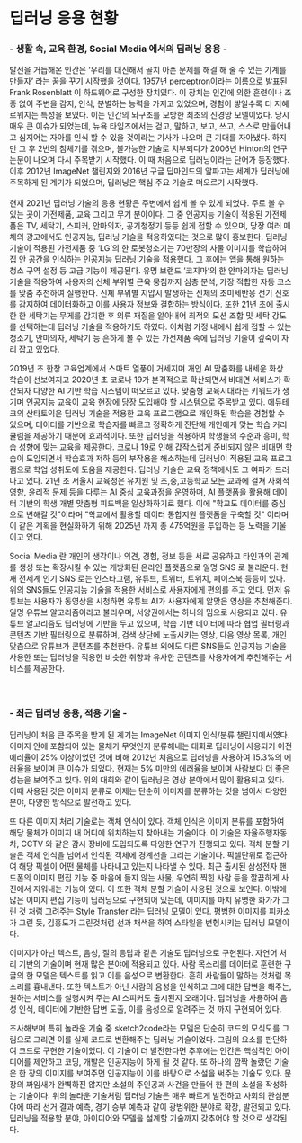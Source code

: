 <h1>딥러닝 응용 현황</h1>

### - 생활 속, 교육 환경, Social Media 에서의 딥러닝 응용 -

 

발전을 거듭해온 인간은 ‘우리를 대신해서 골치 아픈 문제를 해결 해 줄 수 있는 기계를 만들자’ 라는 꿈을 꾸기 시작했을 것이다. 1957년 perceptron이라는 이름으로 발표된 Frank Rosenblatt 이 하드웨어로 구성한 장치였다. 이 장치는 인간에 의한 훈련이나 조종 없이 주변을 감지, 인식, 분별하는 능력을 가지고 있었으며, 경험이 쌓일수록 더 지혜로워지는 특성을 보였다. 이는 인간의 뇌구조를 모방한 최초의 신경망 모델이었다. 당시 매우 큰 이슈가 되었는데, 뉴욕 타임즈에서는 걷고, 말하고, 보고, 쓰고, 스스로 만들어내고 심지어는 자아를 인식 할 수 있을 것이라는 기사가 나오며 큰 기대를 자아냈다. 하지만 그 후 2번의 침체기를 겪으며, 불가능한 기술로 치부되다가 2006년 Hinton의 연구 논문이 나오며 다시 주목받기 시작했다. 이 때 처음으로 딥러닝이라는 단어가 등장했다. 이후 2012년 ImageNet 챌린지와 2016년 구글 딥마인드의 알파고는 세계가 딥러닝에 주목하게 된 계기가 되었으며, 딥러닝은 핵심 주요 기술로 떠오르기 시작했다.
</br></br>
현재 2021년 딥러닝 기술의 응용 현황은 주변에서 쉽게 볼 수 있게 되었다. 주로 볼 수 있는 곳이 가전제품, 교육 그리고 무기 분야이다. 그 중 인공지능 기술이 적용된 가전제품은 TV, 세탁기, 스피커, 안마의자, 공기청정기 등등 쉽게 접할 수 있으며, 당장 여러 매체의 광고에서도 인공지능, 딥러닝 기술을 적용하였다는 것으로 많이 홍보한다.
딥러닝 기술이 적용된 가전제품 중 ‘LG’의 한 로봇청소기는 70만장의 사물 이미지를 학습하여 집 안 공간을 인식하는 인공지능 딥러닝 기술을 적용했다. 그 후에는 앱을 통해 원하는 청소 구역 설정 등 고급 기능이 제공된다.
유명 브랜드 ‘코지마‘의 한 안마의자는 딥러닝 기술을 적용하여 사용자의 신체 부위별 근육 뭉침까지 심층 분석, 가장 적합한 자동 코스를 맞춤 추천하여 실행한다. 신체 부위별 지압시 발생하는 신체의 초미세반응 전기 신호를 감지하여 데이터화하고 이를 사용자 정보와 결합하는 방식이다.
또한 21년 초에 출시한 한 세탁기는 무게를 감지한 후 의류 재질을 알아내어 최적의 모션 조합 및 세탁 강도를 선택하는데 딥러닝 기술을 적용하기도 하였다.
이처럼 가정 내에서 쉽게 접할 수 있는 청소기, 안마의자, 세탁기 등 흔하게 볼 수 있는 가전제품 속에 딥러닝 기술이 깊숙이 자리 잡고 있었다. </br>

2019년 초 한창 교육업계에서 스마트 열풍이 거세지며 개인 AI 맞춤화를 내세운 화상 학습이 선보여지고 2020년 초 코로나 19가 본격적으로 확산되면서 비대면 서비스가 확산되자 다양한 AI 기반 학습 시스템이 떠오르고 있다.
맞춤형 교육시대라는 키워드가 생기며 인공지능 교육이 교육 현장에 당장 도입해야 할 시스템으로 주목받고 있다. 에듀테크의 산타토익은 딥러닝 기술을 적용한 교육 프로그램으로 개인화된 학습을 경험할 수 있으며, 데이터를 기반으로 학습자를 빠르고 정확하게 진단해 개인에게 맞는 학습 커리큘럼을 제공하기 때문에 효과적이다. 또한 딥러닝을 적용하여 학생들의 수준과 흥미, 학습 성향에 맞는 교육을 제공한다. 코로나 19로 인해 갑작스럽게 준비되지 않은 비대면 학습이 도입되면서 학습효과 저하 등의 부작용을 해소하는데 딥러닝이 적용된 교육 프로그램으로 학업 성취도에 도움을 제공한다.
딥러닝 기술은 교육 정책에서도 그 여파가 드러나고 있다. 21년 초 서울시 교육청은 유치원 및 초,중,고등학교 모든 교과에 걸쳐 사회적 영향, 윤리적 문제 등을 다루는 AI 중심 교육과정을 운영하며, AI 플랫폼을 활용해 데이터 기반의 학생 개별 맞춤형 피드백을 일상화하기로 했다. 이에 "학교도 데이터를 중심으로 변해갈 것"이라며 "학교에서 활용할 데이터 통합지원 플랫폼을 구축할 것" 이라며 이 같은 계획을 현실화하기 위해 2025년 까지 총 475억원을 투입하는 등 노력을 기울이고 있다.

Social Media 란 개인의 생각이나 의견, 경험, 정보 등을 서로 공유하고 타인과의 관계를 생성 또는 확장시킬 수 있는 개방화된 온라인 플랫폼으로 일명 SNS 로 불리운다.
현재 전세계 인기 SNS 로는 인스타그램, 유튜브, 트위터, 트위치, 페이스북 등등이 있다.
위의 SNS들도 인공지능 기술을 적용한 서비스로 사용자에게 편의를 주고 있다.
먼저 유튜브는 사용자가 동영상을 시청하면 유튜브 AI가 사용자에게 알맞은 영상을 추천해준다. 일명 유튜브 알고리즘이라고 불리우며, 서양권에서는 하나의 밈으로 사용되고 있다.
유튜브 알고리즘도 딥러닝에 기반을 두고 있으며, 학습 기반 데이터에 따라 협업 필터링과 콘텐츠 기반 필터링으로 분류하며, 검색 상단에 노출시키는 영상, 다음 영상 목록, 개인 맞춤으로 유튜브가 콘텐츠를 추천한다.
유튜브 외에도 다른 SNS들도 인공지능 기술을 사용한 또는 딥러닝을 적용한 비슷한 취향과 유사한 콘텐츠를 사용자에게 추천해주는 서비스를 제공한다.
</br> 
</br>
</br>
### - 최근 딥러닝 응용, 적용 기술 -

딥러닝이 처음 큰 주목을 받게 된 계기는 ImageNet 이미지 인식/분류 챌린지에서였다.
이미지 안에 포함되어 있는 물체가 무엇인지 분류해내는 대회로 딥러닝이 사용되기 이전 에러율이 25% 이상이었던 것에 비해 2012년 처음으로 딥러닝을 사용하여 15.3%의 에러율을 보이며 큰 이슈가 되었다. 현재는 5% 미만의 에러율을 보이며 사람보다 더 좋은 성능을 보여주고 있다.
위의 대회와 같이 딥러닝은 영상 분야에서 많이 활용되고 있다. 이때 사용된 것은 이미지 분류로 이제는 단순히 이미지를 분류하는 것을 넘어서 다양한 분야, 다양한 방식으로 발전하고 있다.
</br>

또 다른 이미지 처리 기술로는 객체 인식이 있다. 객체 인식은 이미지 분류를 포함하여 해당 물체가 이미지 내 어디에 위치하는지 찾아내는 기술이다. 이 기술은 자율주행자동차, CCTV 와 같은 감시 장비에 도입되도록 다양한 연구가 진행되고 있다.
객체 분할 기술은 객체 인식을 넘어서 인식된 객체에 경계선을 그리는 기술이다. 픽셀단위로 접근하여 해당 픽셀이 어떤 물체를 나타내고 있는지 나타낼 수 있다. 최근 출시된 삼성전자 핸드폰의 이미지 편집 기능 중 마음에 들지 않는 사물, 우연히 찍힌 사람 등을 깔끔하게 사진에서 지워내는 기능이 있다. 이 또한 객체 분할 기술이 사용된 것으로 보인다.
이밖에 많은 이미지 편집 기능이 딥러닝으로 구현되어 있는데, 이미지를 마치 유명한 화가가 그린 것 처럼 그려주는 Style Transfer 라는 딥러닝 모델이 있다. 평범한 이미지를 피카소가 그린 듯, 김홍도가 그린것처럼 선과 채색을 하여 스타일을 변형시키는 딥러닝 모델이다.
</br>

이미지가 아닌 텍스트, 음성, 질의 응답과 같은 기술도 딥러닝으로 구현된다.
자연어 처리 기반의 기술이며 현재 많은 분야에 적용되고 있다. 사람 목소리를 데이터로 훈련한 구글의 한 모델은 텍스트를 읽고 이를 음성으로 변환한다. 흔히 사람들이 말하는 것처럼 목소리를 흉내낸다. 또한 텍스트가 아닌 사람의 음성을 인식하고 그에 대한 답변을 해주는, 원하는 서비스를 실행시켜 주는 AI 스피커도 출시된지 오래이다. 딥러닝을 사용하여 음성 인식, 데이터에 기반한 답변 도출, 이를 음성으로 알려주는 것 까지 구현되어 있다.
</br>

조사해보며 특히 놀라운 기술 중 sketch2code라는 모델은 단순히 코드의 모식도를 그림으로 그리면 이를 실제 코드로 변환해주는 딥러닝 기술이었다. 그림의 요소를 판단하여 코드로 구현한 기술이었다. 이 기술이 더 발전한다면 추후에는 인간은 핵심적인 아이디어를 제안하고 코딩, 개발은 인공지능이 하게 될 것 같다. 또 하나의 깜짝 놀랐던 기술은 한 장의 이미지를 보여주면 인공지능이 이를 바탕으로 소설을 써주는 기술도 있다. 문장의 짜임새가 완벽하진 않지만 소설의 주인공과 사건을 만들어 한 편의 소설을 작성하는 기술이다.
위의 놀라운 기술처럼 딥러닝 기술은 매우 빠르게 발전하고 사회의 관심분야에 따라 선거 결과 예측, 경기 승부 예측과 같이 광범위한 분야로 확장, 발전되고 있다.
딥러닝을 적용할 분야, 아이디어와 모델을 설계할 기술까지 갖추어야 할 것으로 생각된다.
